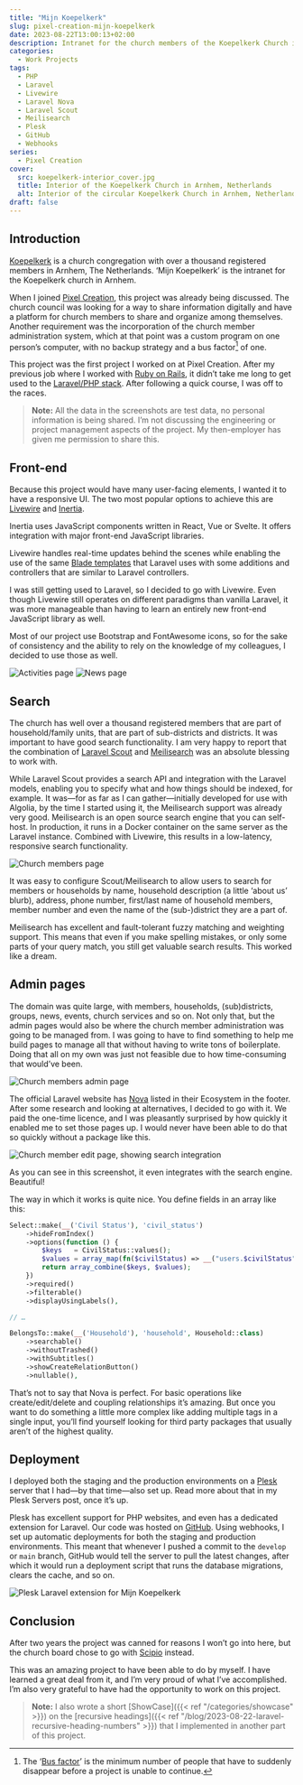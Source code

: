 ```yaml
---
title: "Mijn Koepelkerk"
slug: pixel-creation-mijn-koepelkerk
date: 2023-08-22T13:00:13+02:00
description: Intranet for the church members of the Koepelkerk Church in Arnhem, Netherlands
categories:
  - Work Projects
tags:
  - PHP
  - Laravel
  - Livewire
  - Laravel Nova
  - Laravel Scout
  - Meilisearch
  - Plesk
  - GitHub
  - Webhooks
series:
  - Pixel Creation
cover:
  src: koepelkerk-interior_cover.jpg
  title: Interior of the Koepelkerk Church in Arnhem, Netherlands
  alt: Interior of the circular Koepelkerk Church in Arnhem, Netherlands. There are three floors, the Naber organ, musical instruments and a preacher on the pulpit.
draft: false
---
```


## Introduction

[Koepelkerk](https://koepelkerk.nl/) is a church congregation with over a thousand registered members in Arnhem, The
Netherlands. ‘Mijn Koepelkerk’ is the intranet for the Koepelkerk church in Arnhem.

When I joined [Pixel Creation](https://pixelcreation.nl/), this project was already being discussed. The church council
was looking for a way to share information digitally and have a platform for church members to share and organize among
themselves. Another requirement was the incorporation of the church member administration system, which at that point
was a custom program on one person’s computer, with no backup strategy and a bus factor[^1] of one.

This project was the first project I worked on at Pixel Creation. After my previous job where I worked
with [Ruby on Rails](https://rubyonrails.org/), it didn’t take me long to get used to
the [Laravel/PHP stack](https://laravel.com/). After following a quick course, I was off to the races.

> **Note:** All the data in the screenshots are test data, no personal information is being shared. I’m not discussing
> the engineering or project management aspects of the project. My then-employer has given me permission to share this.

## Front-end

Because this project would have many user-facing elements, I wanted it to have a responsive UI. The two most popular
options to achieve this are [Livewire](https://laravel-livewire.com) and [Inertia](https://inertiajs.com).

Inertia uses JavaScript components written in React, Vue or Svelte. It offers integration with major front-end
JavaScript libraries.

Livewire handles real-time updates behind the scenes while enabling the use of the
same [Blade templates](https://laravel.com/docs/10.x/blade#introduction) that Laravel uses with some additions and
controllers that are similar to Laravel controllers.

I was still getting used to Laravel, so I decided to go with Livewire. Even though Livewire still operates on different
paradigms than vanilla Laravel, it was more manageable than having to learn an entirely new front-end JavaScript library
as well.

Most of our project use Bootstrap and FontAwesome icons, so for the sake of consistency and the ability to rely on the
knowledge of my colleagues, I decided to use those as well.

![Activities page](activities-page.png "Activities page showing a search bar, filters and categorized activity items.")
![News page](news-page.png "News page showing a subscription button in the top right, a search bar and categorized news items.")

## Search

The church has well over a thousand registered members that are part of household/family units, that are part of
sub-districts and districts. It was important to have good search functionality. I am very happy to report that the
combination of [Laravel Scout](https://laravel.com/docs/10.x/scout) and [Meilisearch](https://www.meilisearch.com/) was
an absolute blessing to work with.

While Laravel Scout provides a search API and integration with the Laravel models, enabling you to specify what and how
things should be indexed, for example. It was—for as far as I can gather—initially developed for use with Algolia, by
the time I started using it, the Meilisearch support was already very good. Meilisearch is an open source search engine
that you can self-host. In production, it runs in a Docker container on the same server as the Laravel instance.
Combined with Livewire, this results in a low-latency, responsive search functionality.

![Church members page](church-members-page.png "Church members page showing buttons to create reports in the top right, a person whose birthday it currently is and the top of a few household’s photos.")

It was easy to configure Scout/Meilisearch to allow users to search for members or households by name, household
description (a little ‘about us’ blurb), address, phone number, first/last name of household members, member number and
even the name of the (sub-)district they are a part of.

Meilisearch has excellent and fault-tolerant fuzzy matching and weighting support. This means that even if you make
spelling mistakes, or only some parts of your query match, you still get valuable search results. This worked like a
dream.

## Admin pages

The domain was quite large, with members, households, (sub)districts, groups, news, events, church services
and so on. Not only that, but the admin pages would also be where the church member administration was going to be
managed from. I was going to have to find something to help me build pages to manage all that without having to write
tons of boilerplate. Doing that all on my own was just not feasible due to how time-consuming that would’ve been.

![Church members admin page](church-members-admin-page.png "Church members admin page showing a navigation bar with categorized navigation items, a small widget displaying the distribution of male/female church members and a list of member test data")

The official Laravel website has [Nova](https://nova.laravel.com/) listed in their Ecosystem in the footer. After some
research and looking at alternatives, I decided to go with it. We paid the one-time licence, and I was pleasantly
surprised by how quickly it enabled me to set those pages up. I would never have been able to do that so quickly without
a package like this.

![Church member edit page, showing search integration](church-member-edit-page.png "Church member edit page, with categorized, different kinds of inputs, one of which is showcasing search integration")

As you can see in this screenshot, it even integrates with the search engine. Beautiful!

The way in which it works is quite nice. You define fields in an array like this:

```php {hl_lines=15}
Select::make(__('Civil Status'), 'civil_status')
    ->hideFromIndex()
    ->options(function () {
        $keys   = CivilStatus::values();
        $values = array_map(fn($civilStatus) => __("users.$civilStatus"), CivilStatus::values());
        return array_combine($keys, $values);
    })
    ->required()
    ->filterable()
    ->displayUsingLabels(),

// …

BelongsTo::make(__('Household'), 'household', Household::class)
    ->searchable()
    ->withoutTrashed()
    ->withSubtitles()
    ->showCreateRelationButton()
    ->nullable(),
```

That’s not to say that Nova is perfect. For basic operations like create/edit/delete and coupling relationships it’s
amazing. But once you want to do something a little more complex like adding multiple tags in a single input, you’ll
find yourself looking for third party packages that usually aren’t of the highest quality.

## Deployment

I deployed both the staging and the production environments on a [Plesk](https://www.plesk.com/) server that I had—by
that time—also set up. Read more about that in my Plesk Servers post, once it’s up.

Plesk has excellent support for PHP websites, and even has a dedicated extension for Laravel. Our code was hosted on
[GitHub](https://github.com/). Using webhooks, I set up automatic deployments for both the staging and production
environments. This meant that whenever I pushed a commit to the `develop` or `main` branch, GitHub would tell the server
to pull the latest changes, after which it would run a deployment script that runs the database migrations, clears the
cache, and so on.

[//]: # (TODO: [Plesk Servers]&#40;{{< ref "/blog/pixel-creation-plesk-servers" >}}&#41;)

![Plesk Laravel extension for Mijn Koepelkerk](plesk-laravel-extension.png "The Plesk interface showing the Laravel extension for Mijn Koepelkerk with the deployment tab open, showing which steps will be taken on deploy.")

## Conclusion

After two years the project was canned for reasons I won’t go into here, but the church board chose to go with
[Scipio](https://www.scipio-app.nl/) instead.

This was an amazing project to have been able to do by myself. I have learned a great deal from it, and I’m very proud
of what I’ve accomplished. I’m also very grateful to have had the opportunity to work on this project.

> **Note:** I also wrote a short [ShowCase]({{< ref "/categories/showcase" >}}) on the
> [recursive headings]({{< ref "/blog/2023-08-22-laravel-recursive-heading-numbers" >}}) that I implemented in another part of this
> project.

[^1]: The ‘[Bus factor](https://en.wikipedia.org/wiki/Bus_factor)’ is the minimum number of people that have to suddenly
disappear before a project is unable to continue.

